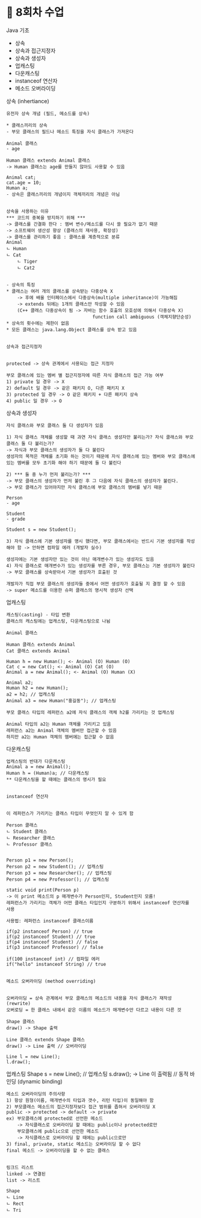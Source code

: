 # 📅 8회차 수업

Java 기초

- 상속
- 상속과 접근지정자
- 상속과 생성자
- 업캐스팅
- 다운캐스팅
- instanceof 연산자
- 메소드 오버라이딩


상속 (inhertiance)


    유전자 상속 개념 (필드, 메소드를 상속)

    * 클래스끼리의 상속
    - 부모 클래스의 필드나 메소드 특징을 자식 클래스가 가져온다

    Animal 클래스
    - age

    Human 클래스 extends Animal 클래스
    -> Human 클래스는 age를 만들지 않아도 사용할 수 있음

    Animal cat;
    cat.age = 10;
    Human a;
    - 상속은 클래스끼리의 개념이지 객체끼리의 개념은 아님


    상속을 사용하는 이유
    *** 코드의 중복을 방지하기 위해 ***
    -> 클래스를 간결화 한다 : 멤버 변수/메소드를 다시 쓸 필요가 없기 때문
    -> 소프트웨어 생산성 향상 (클래스의 재사용, 확장성)
    -> 클래스를 관리하기 좋음 : 클래스를 계층적으로 분류
    Animal
    ㄴ Human
    ㄴ Cat
        ㄴ Tiger
        ㄴ Cat2


    - 상속의 특징
    * 클래스는 여러 개의 클래스를 상속받는 다중상속 X
        -> 후에 배울 인터페이스에서 다중상속(multiple inheritance)이 가능해짐
        -> extends 뒤에는 1개의 클래스만 작성할 수 있음
        (C++ 클래스 다중상속이 됨 -> 자바는 함수 호출의 모호성에 의해서 다중상속 X)
                                    function call ambiguous (객체지향단순성)
    * 상속의 횟수에는 제한이 없음
    * 모든 클래스는 java.lang.Object 클래스를 상속 받고 있음


    상속과 접근지정자


    protected -> 상속 관계에서 사용되는 접근 지정자

    부모 클래스에 있는 멤버 별 접근지정자에 따른 자식 클래스의 접근 가능 여부
    1) private 일 경우 -> X
    2) default 일 경우 -> 같은 패키지 O, 다른 패키지 X
    3) protected 일 경우 -> O 같은 패키지 + 다른 패키지 상속 
    4) public 일 경우 -> O


상속과 생성자


    자식 클래스와 부모 클래스 둘 다 생성자가 있음

    1) 자식 클래스 객체를 생성할 때 과연 자식 클래스 생성자만 불리는가? 자식 클래스와 부모 클래스 둘 다 불리는가?
    -> 자식과 부모 클래스의 생성자가 둘 다 불린다
    생성자의 목적은 객체를 초기화 하는 것이기 때문에 자식 클래스에 있는 멤버와 부모 클래스에 있는 멤버를 모두 초기화 해야 하기 때문에 둘 다 불린다

    2) *** 둘 중 누가 먼저 불리는가? ***
    -> 부모 클래스의 생성자가 먼저 불린 후 그 다음에 자식 클래스의 생성자가 불린다.
    -> 부모 클래스가 있어야지만 자식 클래스에 부모 클래스의 멤버를 넣기 때문

    Person
    - age

    Student
    - grade

    Student s = new Student();

    3) 자식 클래스에 기본 생성자를 명시 했다면, 부모 클래스에서는 반드시 기본 생성자를 작성해야 함 -> 안하면 컴파일 에러 (개발자 실수)

    생성자에는 기본 생성자만 있는 것이 아닌 매개변수가 있는 생성자도 있음
    4) 자식 클래스로 매개변수가 있는 생성자를 부른 경우, 부모 클래스는 기본 생성자가 불린다
    -> 부모 클래스를 상속받아서 기본 생성자가 호출된 것

    개발자가 직접 부모 클래스의 생성자들 중에서 어떤 생성자가 호출될 지 결정 할 수 있음
    -> super 메소드를 이용한 슈퍼 클래스의 명시적 생성자 선택


업캐스팅


    캐스팅(casting) - 타입 변환
    클래스의 캐스팅에는 업캐스팅, 다운캐스팅으로 나뉨

    Animal 클래스

    Human 클래스 extends Animal
    Cat 클래스 extends Animal

    Human h = new Human(); <- Animal (O) Human (O)
    Cat c = new Cat(); <- Animal (O) Cat (O)
    Animal a = new Animal(); <- Animal (O) Human (X)

    Animal a2;
    Human h2 = new Human();
    a2 = h2; // 업캐스팅
    Animal a3 = new Human("홍길동"); // 업캐스팅

    부모 클래스 타입의 레퍼런스 a2에 자식 클래스의 객체 h2를 가리키는 것 업캐스팅

    Animal 타입의 a2는 Human 객체를 가리키고 있음
    레퍼런스 a2는 Animal 객체의 멤버만 접근할 수 있음
    하지만 a2는 Human 객체의 멤버에는 접근할 수 없음


다운캐스팅


    업캐스팅의 반대가 다운캐스팅
    Animal a = new Animal();
    Human h = (Human)a; // 다운캐스팅
    ** 다운캐스팅을 할 때에는 클래스의 명시가 필요


    instanceof 연산자


    이 레퍼런스가 가리키는 클래스 타입이 무엇인지 알 수 있게 함

    Person 클래스
    ㄴ Student 클래스
    ㄴ Researcher 클래스
    ㄴ Professor 클래스


    Person p1 = new Person();
    Person p2 = new Student(); // 업캐스팅
    Person p3 = new Researcher(); // 업캐스팅
    Person p4 = new Professor(); // 업캐스팅

    static void print(Person p) 
    -> 이 print 메소드의 p 매개변수가 Person인지, Student인지 모름!
    레퍼런스가 가리키는 객체가 어떤 클래스 타입인지 구분하기 위해서 instanceof 연산자를 사용

    사용법: 레퍼런스 instanceof 클래스이름

    if(p2 instanceof Person) // true
    if(p2 instanceof Student) // true
    if(p4 instanceof Student) // false
    if(p3 instanceof Professor) // false

    if(100 instanceof int) // 컴파일 에러
    if("hello" instanceof String) // true


    메소드 오버라이딩 (method overriding)


    오버라이딩 = 상속 관계에서 부모 클래스의 메소드의 내용을 자식 클래스가 재작성(rewrite)
    오버로딩 = 한 클래스 내에서 같은 이름의 메소드가 매개변수만 다르고 내용이 다른 것

    Shape 클래스
    draw() -> Shape 출력

    Line 클래스 extends Shape 클래스
    draw() -> Line 출력 // 오버라이딩

    Line l = new Line();
    l.draw();


업캐스팅
    Shape s = new Line(); // 업캐스팅
    s.draw(); -> Line 이 출력됨 // 동적 바인딩 (dynamic binding)

    메소드 오버라이딩의 주의사항
    1) 항상 원형(이름, 매개변수의 타입과 갯수, 리턴 타입)이 동일해야 함
    2) 부모클래스 메소드의 접근지정자보다 접근 범위를 좁혀서 오버라이딩 X
    public -> protected -> default -> private
    ex) 부모클래스에 protected로 선언한 메소드
        -> 자식클래스로 오버라이딩 할 때에는 public이나 protected로만 
        부모클래스에 public으로 선언한 메소드
        -> 자식클래스로 오버라이딩 할 때에는 public으로만
    3) final, private, static 메소드는 오버라이딩 할 수 없다
    final 메소드 -> 오버라이딩을 할 수 없는 클래스 


    링크드 리스트
    linked -> 연결된
    list -> 리스트

    Shape
    ㄴ Line
    ㄴ Rect
    ㄴ Tri
